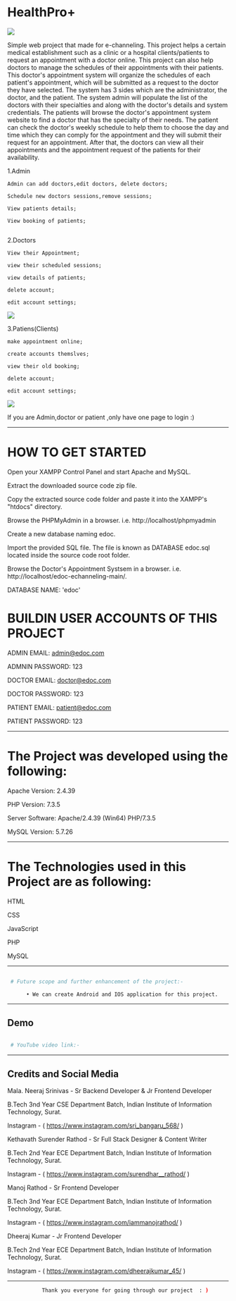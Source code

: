# HealthPro+
![](https://github.com/hshnudr/edoc-echanneling/blob/main/Screenshots/Screenshot%20(1).png)

Simple web project that made for e-channeling.
This project helps a certain medical establishment such as a clinic or a hospital clients/patients to request an appointment with a doctor online. This project can also help doctors to manage the schedules of their appointments with their patients. This doctor's appointment system will organize the schedules of each patient's appointment, which will be submitted as a request to the doctor they have selected. The system has 3 sides which are the administrator, the doctor, and the patient. The system admin will populate the list of the doctors with their specialties and along with the doctor's details and system credentials. The patients will browse the doctor's appointment system website to find a doctor that has the specialty of their needs. The patient can check the doctor's weekly schedule to help them to choose the day and time which they can comply for the appointment and they will submit their request for an appointment. After that, the doctors can view all their appointments and the appointment request of the patients for their availability.

  1.Admin
  
  
    Admin can add doctors,edit doctors, delete doctors;
    
    Schedule new doctors sessions,remove sessions;
    
    View patients details;
    
    View booking of patients;
    
    
![]()
    
 
 
  2.Doctors
  
  
    View their Appointment;
    
    view their scheduled sessions;
    
    view details of patients;
    
    delete account;
    
    edit account settings;
    
![](https://github.com/hshnudr/edoc-echanneling/blob/main/Screenshots/Screenshot%20(9).png)
    
  3.Patiens(Clients)
  
  
    make appointment online;
    
    create accounts themslves;
    
    view their old booking;
    
    delete account;
    
    edit account settings;
    
    
![](https://github.com/hshnudr/edoc-echanneling/blob/main/Screenshots/Screenshot%20(6).png)  
    
If you are Admin,doctor or patient ,only have one page to login :)

  
-----------------------------------------------


# HOW TO GET STARTED

Open your XAMPP Control Panel and start Apache and MySQL.

Extract the downloaded source code zip file.

Copy the extracted source code folder and paste it into the XAMPP's "htdocs" directory.

Browse the PHPMyAdmin in a browser. i.e. http://localhost/phpmyadmin

Create a new database naming edoc.

Import the provided SQL file. The file is known as DATABASE edoc.sql located inside the source code root folder.

Browse the Doctor's Appointment Systsem in a browser. i.e. http://localhost/edoc-echanneling-main/.














DATABASE NAME: 'edoc'

# BUILDIN USER ACCOUNTS OF THIS PROJECT

ADMIN EMAIL:		admin@edoc.com

ADMNIN PASSWORD:	123


DOCTOR EMAIL:		doctor@edoc.com

DOCTOR PASSWORD:	123


PATIENT EMAIL:		patient@edoc.com

PATIENT PASSWORD:	123





---------------------------------------
# The Project was developed using the following:

Apache Version: 	2.4.39

PHP Version: 		7.3.5

Server Software: 	Apache/2.4.39 (Win64) PHP/7.3.5

MySQL Version: 		5.7.26





---------------------------------------
# The Technologies used in this Project are as following:

HTML

CSS

JavaScript

PHP

MySQL



--------------------------------------
```bash

 # Future scope and further enhancement of the project:-

      • We can create Android and IOS application for this project.


```

----------------------------------------
## Demo

```bash

 # YouTube video link:- 


```

-----------------------------------------
## Credits and Social Media 



   Mala. Neeraj Srinivas - Sr Backend Developer & Jr Frontend Developer 

   B.Tech 3nd Year CSE Department Batch, Indian Institute of Information Technology, Surat.

   Instagram - ( https://www.instagram.com/sri_bangaru_568/ )




   Kethavath Surender Rathod - Sr Full Stack Designer & Content Writer

   B.Tech 2nd Year ECE Department Batch, Indian Institute of Information Technology, Surat.

   Instagram - ( https://www.instagram.com/surendhar__rathod/ )




   Manoj Rathod - Sr Frontend Developer

   B.Tech 3nd Year ECE Department Batch, Indian Institute of Information Technology, Surat.

   Instagram - ( https://www.instagram.com/iammanojrathod/ )



   
   Dheeraj Kumar - Jr Frontend Developer

   B.Tech 2nd Year ECE Department Batch, Indian Institute of Information Technology, Surat.

   Instagram - ( https://www.instagram.com/dheerajkumar_45/ )


-------------------------------------------------------
```bash
           Thank you everyone for going through our project  : )

```
